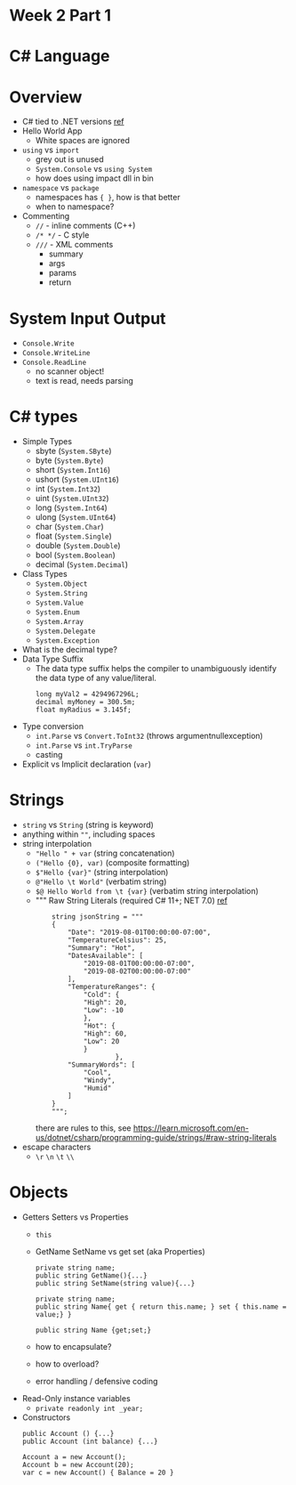 # Week 2 Part 1

# C# Language

# Overview
- C# tied to .NET versions [ref](https://www.c-sharpcorner.com/article/c-sharp-versions/)
- Hello World App
    - White spaces are ignored
- `using` vs `import`
    - grey out is unused
    - `System.Console` vs `using System`
    - how does using impact dll in bin
- `namespace` vs `package`
    - namespaces has `{ }`, how is that better
    - when to namespace?
- Commenting
    - `//` - inline comments (C++)
    - `/* */` - C style
    - `///` - XML comments
        - summary
        - args
        - params
        - return
    
# System Input Output
- `Console.Write`
- `Console.WriteLine`
- `Console.ReadLine`
    - no scanner object!
    - text is read, needs parsing

# C# types
- Simple Types
    - sbyte (`System.SByte`)
    - byte (`System.Byte`)
    - short (`System.Int16`)
    - ushort (`System.UInt16`)
    - int (`System.Int32`)
    - uint (`System.UInt32`)
    - long (`System.Int64`)
    - ulong (`System.UInt64`)
    - char (`System.Char`)
    - float (`System.Single`)
    - double (`System.Double`)
    - bool (`System.Boolean`)
    - decimal (`System.Decimal`)
- Class Types
    - `System.Object`
    - `System.String`
    - `System.Value`
    - `System.Enum`
    - `System.Array`
    - `System.Delegate`
    - `System.Exception`
- What is the decimal type?
- Data Type Suffix
    - The data type suffix helps the compiler to unambiguously identify the data type of any value/literal.
        ```
        long myVal2 = 4294967296L;
        decimal myMoney = 300.5m;
        float myRadius = 3.145f;
        ```
- Type conversion
    - `int.Parse` vs `Convert.ToInt32` (throws argumentnullexception)
    - `int.Parse` vs `int.TryParse`
    - casting
- Explicit vs Implicit declaration (`var`)

# Strings
- `string` vs `String` (string is keyword)
- anything within `""`, including spaces
- string interpolation
    - `"Hello " + var` (string concatenation)
    - `("Hello {0}, var)` (composite formatting)
    - `$"Hello {var}"` (string interpolation)
    - `@"Hello \t World"` (verbatim string)
    - `$@ Hello World from \t {var}` (verbatim string interpolation)
    -  """ Raw String Literals (required C# 11+; NET 7.0) [ref](https://learn.microsoft.com/en-us/dotnet/csharp/language-reference/tokens/raw-string)
        ```
            string jsonString = """
            {
                "Date": "2019-08-01T00:00:00-07:00",
                "TemperatureCelsius": 25,
                "Summary": "Hot",
                "DatesAvailable": [
                    "2019-08-01T00:00:00-07:00",
                    "2019-08-02T00:00:00-07:00"
                ],
                "TemperatureRanges": {
                    "Cold": {
                    "High": 20,
                    "Low": -10
                    },
                    "Hot": {
                    "High": 60,
                    "Low": 20
                    }
                            },
                "SummaryWords": [
                    "Cool",
                    "Windy",
                    "Humid"
                ]
            }
            """; 
        ```
        there are rules to this, see https://learn.microsoft.com/en-us/dotnet/csharp/programming-guide/strings/#raw-string-literals
- escape characters
    - `\r` `\n` `\t` `\\`

# Objects
- Getters Setters vs Properties
    - `this`
    - GetName SetName vs get set (aka Properties)
        ```
        private string name;
        public string GetName(){...}
        public string SetName(string value){...}
        ```
        ```
        private string name;
        public string Name{ get { return this.name; } set { this.name = value;} }
        ```
        ```
        public string Name {get;set;}
        ```
    
    - how to encapsulate? 
    - how to overload?
    - error handling / defensive coding
- Read-Only instance variables
    - `private readonly int _year;`
- Constructors
    ```
    public Account () {...}
    public Account (int balance) {...}

    Account a = new Account();
    Account b = new Account(20);
    var c = new Account() { Balance = 20 }
    ```




